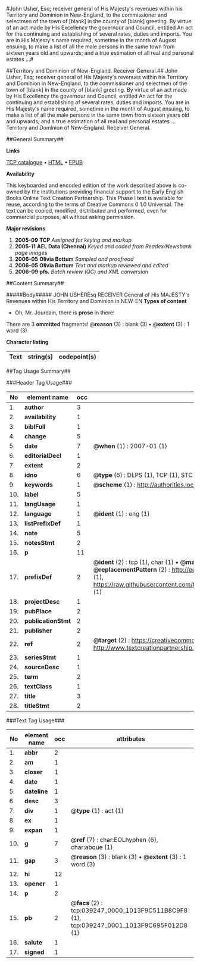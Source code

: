 #John Usher, Esq; receiver general of His Majesty's revenues within his Territory and Dominion in New-England, to the commissioner and selectmen of the town of [blank] in the county of [blank] greeting. By virtue of an act made by His Excellency the governour and Council, entitled An act for the continuing and establishing of several rates, duties and imports. You are in His Majesty's name required, sometime in the month of August ensuing, to make a list of all the male persons in the same town from sixteen years old and upwards; and a true estimation of all real and personal estates ...#

##Territory and Dominion of New-England. Receiver General.##
John Usher, Esq; receiver general of His Majesty's revenues within his Territory and Dominion in New-England, to the commissioner and selectmen of the town of [blank] in the county of [blank] greeting. By virtue of an act made by His Excellency the governour and Council, entitled An act for the continuing and establishing of several rates, duties and imports. You are in His Majesty's name required, sometime in the month of August ensuing, to make a list of all the male persons in the same town from sixteen years old and upwards; and a true estimation of all real and personal estates ...
Territory and Dominion of New-England. Receiver General.

##General Summary##

**Links**

[TCP catalogue](http://www.ota.ox.ac.uk/tcp/)  • 
[HTML](http://tei.it.ox.ac.uk/tcp/Texts-HTML/free/N29/N29470.html)  • 
[EPUB](http://tei.it.ox.ac.uk/tcp/Texts-EPUB/free/N29/N29470.epub)

**Availability**

This keyboarded and encoded edition of the
	       work described above is co-owned by the institutions
	       providing financial support to the Early English Books
	       Online Text Creation Partnership. This Phase I text is
	       available for reuse, according to the terms of Creative
	       Commons 0 1.0 Universal. The text can be copied,
	       modified, distributed and performed, even for
	       commercial purposes, all without asking permission.

**Major revisions**

1. __2005-09__ __TCP__ *Assigned for keying and markup*
1. __2005-11__ __AEL Data (Chennai)__ *Keyed and coded from Readex/Newsbank page images*
1. __2006-05__ __Olivia Bottum__ *Sampled and proofread*
1. __2006-05__ __Olivia Bottum__ *Text and markup reviewed and edited*
1. __2006-09__ __pfs.__ *Batch review (QC) and XML conversion*

##Content Summary##

#####Body#####
JOHN USHEREsq RECEIVER General of His MAJESTY's Revenues within His Territory and Dominion in NEW-EN
**Types of content**

  * Oh, Mr. Jourdain, there is **prose** in there!

There are 3 **ommitted** fragments! 
 @__reason__ (3) : blank (3)  •  @__extent__ (3) : 1 word (3)

**Character listing**


|Text|string(s)|codepoint(s)|
|---|---|---|

##Tag Usage Summary##

###Header Tag Usage###

|No|element name|occ|attributes|
|---|---|---|---|
|1.|__author__|3||
|2.|__availability__|1||
|3.|__biblFull__|1||
|4.|__change__|5||
|5.|__date__|7| @__when__ (1) : 2007-01 (1)|
|6.|__editorialDecl__|1||
|7.|__extent__|2||
|8.|__idno__|6| @__type__ (6) : DLPS (1), TCP (1), STC (1), NOTIS (1), IMAGE-SET (1), EVANS-CITATION (1)|
|9.|__keywords__|1| @__scheme__ (1) : http://authorities.loc.gov/ (1)|
|10.|__label__|5||
|11.|__langUsage__|1||
|12.|__language__|1| @__ident__ (1) : eng (1)|
|13.|__listPrefixDef__|1||
|14.|__note__|5||
|15.|__notesStmt__|2||
|16.|__p__|11||
|17.|__prefixDef__|2| @__ident__ (2) : tcp (1), char (1)  •  @__matchPattern__ (2) : ([0-9\-]+):([0-9IVX]+) (1), (.+) (1)  •  @__replacementPattern__ (2) : http://eebo.chadwyck.com/downloadtiff?vid=$1&page=$2 (1), https://raw.githubusercontent.com/textcreationpartnership/Texts/master/tcpchars.xml#$1 (1)|
|18.|__projectDesc__|1||
|19.|__pubPlace__|2||
|20.|__publicationStmt__|2||
|21.|__publisher__|2||
|22.|__ref__|2| @__target__ (2) : https://creativecommons.org/publicdomain/zero/1.0/ (1), http://www.textcreationpartnership.org/docs/. (1)|
|23.|__seriesStmt__|1||
|24.|__sourceDesc__|1||
|25.|__term__|2||
|26.|__textClass__|1||
|27.|__title__|3||
|28.|__titleStmt__|2||


###Text Tag Usage###

|No|element name|occ|attributes|
|---|---|---|---|
|1.|__abbr__|2||
|2.|__am__|1||
|3.|__closer__|1||
|4.|__date__|1||
|5.|__dateline__|1||
|6.|__desc__|3||
|7.|__div__|1| @__type__ (1) : act (1)|
|8.|__ex__|1||
|9.|__expan__|1||
|10.|__g__|7| @__ref__ (7) : char:EOLhyphen (6), char:abque (1)|
|11.|__gap__|3| @__reason__ (3) : blank (3)  •  @__extent__ (3) : 1 word (3)|
|12.|__hi__|12||
|13.|__opener__|1||
|14.|__p__|2||
|15.|__pb__|2| @__facs__ (2) : tcp:039247_0000_1013F9C511B8C9F8 (1), tcp:039247_0001_1013F9C695F012D8 (1)|
|16.|__salute__|1||
|17.|__signed__|1||

